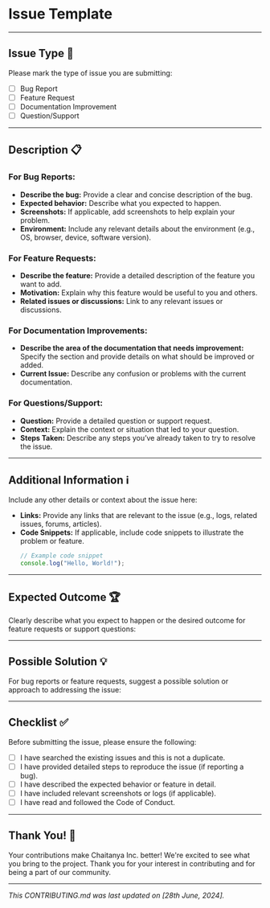 # Issue Template

---

## Issue Type 📝

Please mark the type of issue you are submitting:

- [ ] Bug Report
- [ ] Feature Request
- [ ] Documentation Improvement
- [ ] Question/Support

---

## Description 📋

### For Bug Reports:
- **Describe the bug:** Provide a clear and concise description of the bug.
- **Expected behavior:** Describe what you expected to happen.
- **Screenshots:** If applicable, add screenshots to help explain your problem.
- **Environment:** Include any relevant details about the environment (e.g., OS, browser, device, software version).

### For Feature Requests:
- **Describe the feature:** Provide a detailed description of the feature you want to add.
- **Motivation:** Explain why this feature would be useful to you and others.
- **Related issues or discussions:** Link to any relevant issues or discussions.

### For Documentation Improvements:
- **Describe the area of the documentation that needs improvement:** Specify the section and provide details on what should be improved or added.
- **Current Issue:** Describe any confusion or problems with the current documentation.

### For Questions/Support:
- **Question:** Provide a detailed question or support request.
- **Context:** Explain the context or situation that led to your question.
- **Steps Taken:** Describe any steps you’ve already taken to try to resolve the issue.

---

## Additional Information ℹ️

Include any other details or context about the issue here:

- **Links:** Provide any links that are relevant to the issue (e.g., logs, related issues, forums, articles).
- **Code Snippets:** If applicable, include code snippets to illustrate the problem or feature.
  ```javascript
  // Example code snippet
  console.log("Hello, World!");
  ```

---

## Expected Outcome 🏆
Clearly describe what you expect to happen or the desired outcome for feature requests or support questions:

---

## Possible Solution 💡
For bug reports or feature requests, suggest a possible solution or approach to addressing the issue:

---

## Checklist ✅
Before submitting the issue, please ensure the following:

- [ ] I have searched the existing issues and this is not a duplicate.
- [ ] I have provided detailed steps to reproduce the issue (if reporting a bug).
- [ ] I have described the expected behavior or feature in detail.
- [ ] I have included relevant screenshots or logs (if applicable).
- [ ] I have read and followed the Code of Conduct.

---

## Thank You! 🙏

Your contributions make Chaitanya Inc. better! We're excited to see what you bring to the project. Thank you for your interest in contributing and for being a part of our community.

---

*This CONTRIBUTING.md was last updated on [28th June, 2024].*
